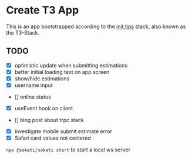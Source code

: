 # Create T3 App

This is an app bootstrapped according to the [init.tips](https://init.tips) stack, also known as the T3-Stack.

## TODO

- [x] optimistic update when submitting estimations
- [x] better initial loading text on app screen
- [x] show/hide estimations
- [x] username input
- [] online status
- [x] useEvent hook on client
- [] blog post about trpc stack
- [x] investigate mobile submit estimate error
- [x] Safari card values not centered

`npx @soketi/soketi start` to start a local ws server
